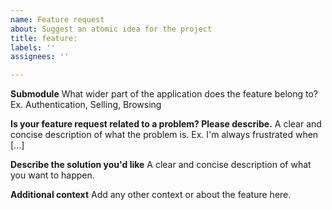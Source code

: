 ```yaml
---
name: Feature request
about: Suggest an atomic idea for the project
title: feature:
labels: ''
assignees: ''

---
```


**Submodule**
What wider part of the application does the feature belong to? Ex. Authentication, Selling, Browsing

**Is your feature request related to a problem? Please describe.**
A clear and concise description of what the problem is. Ex. I'm always frustrated when [...]

**Describe the solution you'd like**
A clear and concise description of what you want to happen.

**Additional context**
Add any other context or about the feature here.
